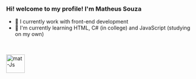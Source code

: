 ### Hi! welcome to my profile! I'm Matheus Souza

- 🔭 I currently work with front-end development
- 🌱 I'm currently learning HTML, C# (in college) and JavaScript (studying on my own)
##
<br>
<div>
  <img align="center" alt="mat-Js" height="50" width="50" src="https://cdn.jsdelivr.net/gh/devicons/devicon/icons/javascript/javascript-original.svg" />
</div>
          
